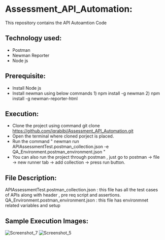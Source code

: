 # Assessment_API_Automation:
This repository contains the API Autoamtion Code

## Technology used:
* Postman
* Newman Reporter
* Node js

## Prerequisite:
* Install Node js
* Install newman using below commands 1) npm install -g newman 2) npm install -g newman-reporter-html

## Execution:

* Clone the project using command git clone https://github.com/iqrabibi/Assessment_API_Automation.git
* Open the terminal where cloned porject is placed.
* Run the command " newman run APIAssessmentTest.postman_collection.json -e QA_Environment.postman_environment.json "
* You can also run the project through postman , just go to postman -> file -> new runner tab -> add collection -> press run button.

## File Description:
APIAssessmentTest.postman_collection.json : this file has all the test cases of APIs along with header , pre req script and assertions.
QA_Environment.postman_environment.json : this file has environmnet related variables and setup

## Sample Execution Images: 


  ![Screenshot_7](https://user-images.githubusercontent.com/19478260/208316969-c188351d-8551-472f-a8c5-76787dccef55.png)
  ![Screenshot_5](https://user-images.githubusercontent.com/19478260/208316976-47670a9e-2d19-4571-bb84-7aa16b3d6adc.png)

